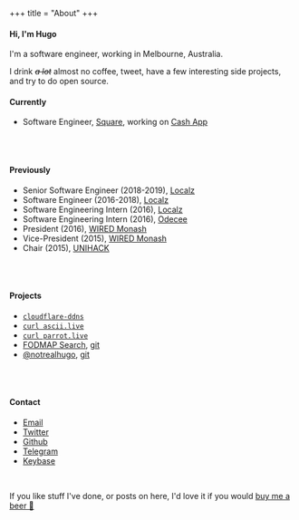 +++
title = "About"
+++

#### Hi, I'm Hugo
I'm a software engineer, working in Melbourne, Australia.

I drink ~~_a lot_~~ almost no coffee, tweet, have a few interesting side projects, and try to do open source.

#### Currently
* Software Engineer, [Square](https://squareup.com), working on [Cash App](https://cash.app)
<br />
<br />

#### Previously
* Senior Software Engineer (2018-2019), [Localz](http://localz.co) 
* Software Engineer (2016-2018), [Localz](http://localz.co) 
* Software Engineering Intern (2016), [Localz](http://localz.co)
* Software Engineering Intern (2016), [Odecee](http://odecee.com.au)
* President (2016), [WIRED Monash](http://wired.org.au)
* Vice-President (2015), [WIRED Monash](http://wired.org.au)  
* Chair (2015), [UNIHACK](http://unihack.net)
<br />
<br />

#### Projects
* [`cloudflare-ddns`](https://github.com/hugomd/cloudflare-ddns)
* [`curl ascii.live`](https://github.com/hugomd/ascii-live)
* [`curl parrot.live`](https://github.com/hugomd/parrot.live)
* [FODMAP Search](https://fodmap.now.sh), [git](https://github.com/hugomd/fodmap-react)  
* [@notrealhugo](https://twitter.com/notrealhugo), [git](https://github.com/hugomd/fake-hugo)
<br />
<br />

#### Contact
<ul>
	<li><a href="mailto:11111h1e1l1l1o1@h1u11.1m1d1" onmouseover="this.href=this.href.replace(/1/g, '')">Email</a></li>
	<li><a href="http://twitter.com/hugojmd">Twitter</a></li>
	<li><a href="http://github.com/hugomd">Github</a></li>
	<li><a href="http://telegram.me/hugomd">Telegram</a></li>
	<li><a href="http://keybase.io/hugomd">Keybase</a></li>
</ul><br />

If you like stuff I've done, or posts on here, I'd love it if you would [buy me a beer 🍺](https://paypal.me/hugo/5)

<!--Test-->
